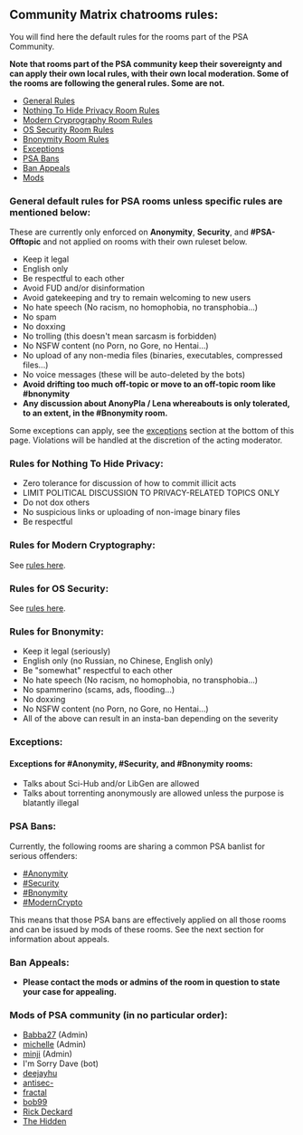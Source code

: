 ## Community Matrix chatrooms rules:

You will find here the default rules for the rooms part of the PSA Community. 

**Note that rooms part of the PSA community keep their sovereignty and can apply their own local rules, with their own local moderation. Some of the rooms are following the general rules. Some are not.**

- [General Rules](#general)
- [Nothing To Hide Privacy Room Rules](#nth)
- [Modern Cryprography Room Rules](#moderncrypto)
- [OS Security Room Rules](#ossecurity)
- [Bnonymity Room Rules](#bnonymity)
- [Exceptions](#exceptions)
- [PSA Bans](#psabans)
- [Ban Appeals](#appeals)
- [Mods](#mods)

### General default rules for PSA rooms **unless specific rules are mentioned below**:<a name="general"></a>
These are currently only enforced on **Anonymity**, **Security**, and **#PSA-Offtopic** and not applied on rooms with their own ruleset below.

- Keep it legal
- English only
- Be respectful to each other
- Avoid FUD and/or disinformation
- Avoid gatekeeping and try to remain welcoming to new users
- No hate speech (No racism, no homophobia, no transphobia...)
- No spam
- No doxxing
- No trolling (this doesn't mean sarcasm is forbidden)
- No NSFW content (no Porn, no Gore, no Hentai...)
- No upload of any non-media files (binaries, executables, compressed files...)
- No voice messages (these will be auto-deleted by the bots)
- **Avoid drifting too much off-topic or move to an off-topic room like #bnonymity**
- **Any discussion about AnonyPla / Lena whereabouts is only tolerated, to an extent, in the #Bnonymity room.**

Some exceptions can apply, see the [exceptions](#exceptions) section at the bottom of this page. Violations will be handled at the discretion of the acting moderator.

### Rules for Nothing To Hide Privacy:<a name="nth"></a>
- Zero tolerance for discussion of how to commit illicit acts
- LIMIT POLITICAL DISCUSSION TO PRIVACY-RELATED TOPICS ONLY
- Do not dox others
- No suspicious links or uploading of non-image binary files
- Be respectful

### Rules for Modern Cryptography:<a name="moderncrypto"></a>
See [rules here](moderncrypto-rules.html).

### Rules for OS Security:<a name="ossecurity"></a>
See [rules here](https://artemislena.eu/coc.html).

### Rules for Bnonymity:<a name="bnonymity"></a>
- Keep it legal (seriously)
- English only (no Russian, no Chinese, English only)
- Be "somewhat" respectful to each other
- No hate speech (No racism, no homophobia, no transphobia...)
- No spammerino (scams, ads, flooding...)
- No doxxing
- No NSFW content (no Porn, no Gore, no Hentai...)
- All of the above can result in an insta-ban depending on the severity

### Exceptions:<a name="exceptions"></a>

#### Exceptions for #Anonymity, #Security, and #Bnonymity rooms:
- Talks about Sci-Hub and/or LibGen are allowed
- Talks about torrenting anonymously are allowed unless the purpose is blatantly illegal

### PSA Bans:<a name="psabans"></a>
Currently, the following rooms are sharing a common PSA banlist for serious offenders:
- [#Anonymity](https://matrix.to/#/#anonymity:matrix.org)
- [#Security](https://matrix.to/#/#security:matrix.org)
- [#Bnonymity](https://matrix.to/#/#bnonymity:matrix.org)
- [#ModernCrypto](https://matrix.to/#/#moderncrypto:gnuradio.org)

This means that those PSA bans are effectively applied on all those rooms and can be issued by mods of these rooms. See the next section for information about appeals.

### Ban Appeals:<a name="appeals"></a>
- **Please contact the mods or admins of the room in question to state your case for appealing.**

### Mods of PSA community (in no particular order):<a name="mods"></a>
- [Babba27](https://matrix.to/#/@memorysafetybelike:envs.net) (Admin)
- [michelle](https://matrix.to/#/@michelle:privacytech.xyz) (Admin)
- [minji](https://matrix.to/#/@minji:monero.social) (Admin)
- I'm Sorry Dave (bot)
- [deejayhu](https://matrix.to/#/@deejayyhu:matrix.org)
- [antisec-](https://matrix.to/#/@antisec-:matrix.org)
- [fractal](https://matrix.to/#/@fractal:matrix.org)
- [bob99](https://matrix.to/#/@bob99:tchncs.de)
- [Rick Deckard](https://matrix.to/#/@2sixty3fifty4:envs.net)
- [The Hidden](https://matrix.to/#/@thehidden:tchncs.de)